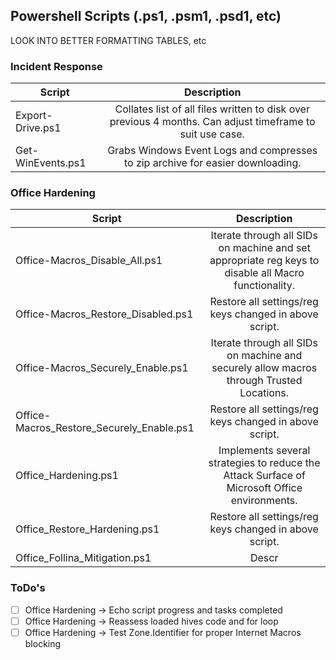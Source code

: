 ## Powershell Scripts (.ps1, .psm1, .psd1, etc)

LOOK INTO BETTER FORMATTING TABLES, etc

### Incident Response
| Script | Description|
| ------------- |:-------------:|
| Export-Drive.ps1 | Collates list of all files written to disk over previous 4 months. Can adjust timeframe to suit use case.  |
| Get-WinEvents.ps1 | Grabs Windows Event Logs and compresses to zip archive for easier downloading. |


### Office Hardening
| Script | Description|
| ------------- |:-------------:|
| Office-Macros_Disable_All.ps1 | Iterate through all SIDs on machine and set appropriate reg keys to disable all Macro functionality.  |
| Office-Macros_Restore_Disabled.ps1 | Restore all settings/reg keys changed in above script.     |
| Office-Macros_Securely_Enable.ps1 | Iterate through all SIDs on machine and securely allow macros through Trusted Locations. |
| Office-Macros_Restore_Securely_Enable.ps1  | Restore all settings/reg keys changed in above script. |
| Office_Hardening.ps1 | Implements several strategies to reduce the Attack Surface of Microsoft Office environments. |
| Office_Restore_Hardening.ps1 | Restore all settings/reg keys changed in above script. |
| Office_Follina_Mitigation.ps1 | Descr |




### ToDo's
- [ ] Office Hardening -> Echo script progress and tasks completed
- [ ] Office Hardening -> Reassess loaded hives code and for loop
- [ ] Office Hardening -> Test Zone.Identifier for proper Internet Macros blocking
